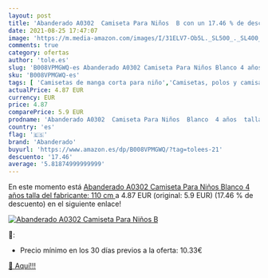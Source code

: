 ```yaml
---
layout: post
title: 'Abanderado A0302  Camiseta Para Niños  B con un 17.46 % de descuento'
date: 2021-08-25 17:47:07
image: 'https://m.media-amazon.com/images/I/31ELV7-Ob5L._SL500_._SL400_.jpg'
comments: true
category: ofertas
author: 'tole.es'
slug: 'B008VPMGWQ-es Abanderado A0302 Camiseta Para Niños Blanco 4 años talla...'
sku: 'B008VPMGWQ-es'
tags: [ 'Camisetas de manga corta para niño','Camisetas, polos y camisas para niño','Ropa','Ropa para niño','abanderado','camiseta', ]
actualPrice: 4.87 EUR
currency: EUR
price: 4.87
comparePrice: 5.9 EUR
prodname: 'Abanderado A0302  Camiseta Para Niños  Blanco  4 años  talla del fabricante: 110 cm '
country: 'es'
flag: '🇪🇸'
brand: 'Abanderado'
buyurl: 'https://www.amazon.es/dp/B008VPMGWQ/?tag=tolees-21'
descuento: '17.46'
average: '5.81874999999999'
---
```


En este momento está [Abanderado A0302  Camiseta Para Niños  Blanco  4 años  talla del fabricante: 110 cm ](https://www.amazon.es/dp/B008VPMGWQ/?tag=tolees-21) a 4.87 EUR (original: 5.9 EUR) (17.46 %  de descuento) en el siguiente enlace!

[![Abanderado A0302  Camiseta Para Niños  B](https://m.media-amazon.com/images/I/31ELV7-Ob5L._SL500_._SL400_.jpg)](https://www.amazon.es/dp/B008VPMGWQ/?tag=tolees-21)

🔎:

- Precio mínimo en los 30 días previos a la oferta: 10.33€

[🛒 Aquí!!!](https://www.amazon.es/dp/B008VPMGWQ/?tag=tolees-21)
